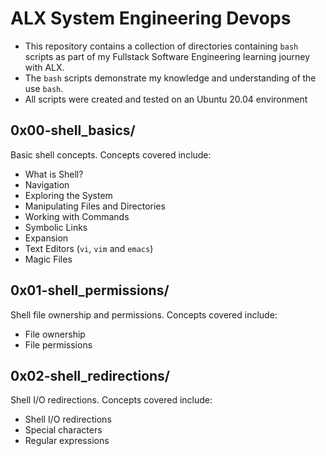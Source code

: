 # ALX System Engineering Devops
  - This repository contains a collection of directories containing `bash` scripts as part of my Fullstack Software Engineering learning journey with ALX.
  - The `bash` scripts demonstrate my knowledge and understanding of the use `bash`.
  - All scripts were created and tested on an Ubuntu 20.04 environment

## 0x00-shell_basics/
   Basic shell concepts. Concepts covered include:
   - What is Shell?
   - Navigation
   - Exploring the System
   - Manipulating Files and Directories
   - Working with Commands
   - Symbolic Links
   - Expansion
   - Text Editors (`vi`, `vim` and `emacs`)
   - Magic Files

## 0x01-shell_permissions/
   Shell file ownership and permissions. Concepts covered include:
   - File ownership
   - File permissions

## 0x02-shell_redirections/
   Shell I/O redirections. Concepts covered include:
   - Shell I/O redirections
   - Special characters
   - Regular expressions